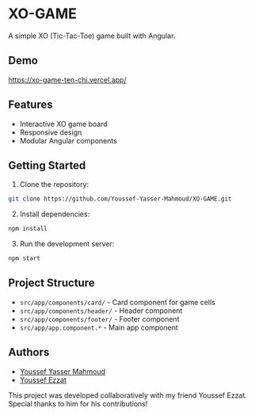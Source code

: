 # XO-GAME

A simple XO (Tic-Tac-Toe) game built with Angular.

## Demo
https://xo-game-ten-chi.vercel.app/

## Features

- Interactive XO game board
- Responsive design
- Modular Angular components

## Getting Started

1. Clone the repository:

```sh
git clone https://github.com/Youssef-Yasser-Mahmoud/XO-GAME.git
```

2. Install dependencies:

```sh
npm install
```

3. Run the development server:

```sh
npm start
```

## Project Structure

- `src/app/components/card/` - Card component for game cells
- `src/app/components/header/` - Header component
- `src/app/components/footer/` - Footer component
- `src/app/app.component.*` - Main app component

## Authors

- [Youssef Yasser Mahmoud](https://github.com/Youssef-Yasser-Mahmoud)
- [Youssef Ezzat](https://github.com/YoussefEzzat)

This project was developed collaboratively with my friend Youssef Ezzat. Special thanks to him for his contributions!
